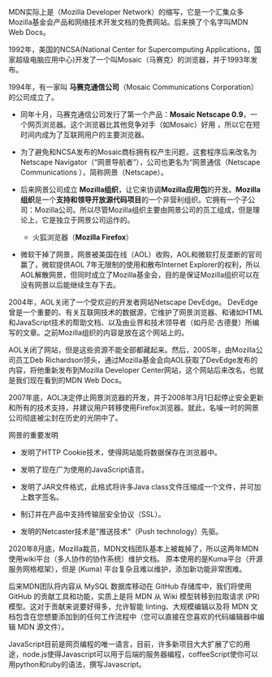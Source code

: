 MDN实际上是（Mozilla Developer Network）的缩写，它是一个汇集众多Mozilla基金会产品和网络技术开发文档的免费网站。后来换了个名字叫MDN Web Docs。

1992年，美国的NCSA(National Center for Supercomputing Applications，国家超级电脑应用中心)开发了一个叫Mosaic（马赛克）的浏览器，并于1993年发布。

1994年，有一家叫 **马赛克通信公司**（Mosaic Communications Corporation）的公司成立了。

-  同年十月，马赛克通信公司发行了第一个产品：**Mosaic Netscape 0.9**，一个网页浏览器。这个浏览器比其他竞争对手（如Mosaic）好用 ，所以它在短时间内成为了互联网用户的主要浏览器。

- 为了避免和NCSA发布的Mosaic商标拥有权产生问题，这套程序后来改名为Netscape Navigator（“网景导航者”），公司也更名为“网景通信（Netscape Communications ），简称网景（Netscape）。

- 后来网景公司成立 **Mozilla组织**，让它来协调**Mozilla应用包**的开发。**Mozilla组织**是一个**支持和领导开放源代码项目**的一个非营利组织。它拥有一个子公司：Mozilla公司。所以尽管Mozilla组织主要由网景公司的员工组成，但是理论上，它是独立于网景公司运作的。

	- 火狐浏览器（**Mozilla Firefox**）

- 微软干掉了网景，网景被美国在线（AOL）收购，AOL和微软打反垄断的官司赢了，微软提供AOL 7年无限制的使用和散布Internet Explorer的权利，所以AOL解散网景，但同时成立了Mozilla基金会，目的是保证Mozilla组织可以在没有网景以后能继续生存下去。

2004年，AOL关闭了一个受欢迎的开发者网站Netscape DevEdge。  DevEdge曾是一个重要的、有关互联网技术的数据源，它维护了网景浏览器、和诸如HTML和JavaScript技术的帮助文档、以及由业界和技术领导者（如丹尼·古德曼）所编写的文章。之前Mozilla组织的内容是放在这个网站上的。

AOL关闭了网站，但是这些资源不能全部都藏起来。然后，2005年，由Mozilla公司员工Deb Richardson领头，通过Mozilla基金会向AOL获取了DevEdge发布的内容，将他重新发布到Mozilla Developer Center网站，这个网站后来改名，也就是我们现在看到的MDN Web Docs。

2007年底，AOL决定停止网景浏览器的开发，并于2008年3月1日起停止安全更新和所有的技术支持，并建议用户转移使用Firefox浏览器。就此，名噪一时的网景公司彻底被尘封在历史的光阴中了。

网景的重要发明
-   发明了HTTP Cookie技术，使得网站能将数据保存在浏览器中。

-   发明了现在广为使用的JavaScript语言。

-   发明了JAR文件格式，此格式将许多Java class文件压缩成一个文件，并可加上数字签名。

-   制订并在产品中支持传输层安全协议（SSL）。

-   发明的Netcaster技术是"推送技术"（Push technology）先驱。

  
  2020年8月底，Mozilla裁员，MDN文档团队基本上被裁掉了，所以这两年MDN使用wiki平台（多人协作的协作系统）维护文档。
  原本使用的是Kuma平台（开源服务网格框架），但是 (Kuma) 平台复杂且难以维护，添加新功能非常困难。
  
  后来MDN团队将内容从 MySQL 数据库移动在 GitHub 存储库中，我们将使用 GitHub 的贡献工具和功能，实质上是将 MDN 从 Wiki 模型转移到拉取请求 (PR) 模型。这对于贡献来说要好得多，允许智能 linting、大规模编辑以及将 MDN 文档包含在您想要添加到的任何工作流程中（您可以直接在您喜欢的代码编辑器中编辑 MDN 源文件）。
  
 JavaScript目前是网页编程的唯一语言，目前，许多新项目大大扩展了它的用途，node.js使得Javascript可以用于后端的服务器编程，coffeeScript使你可以用python和ruby的语法，撰写Javascript。